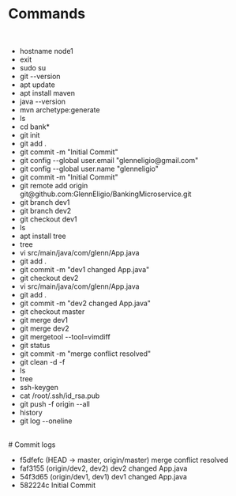 # Commands
<br>
<ul>
   <li>hostname node1</li>
   <li>exit</li>
   <li>sudo su</li>
   <li>git --version</li>
   <li>apt update</li>
   <li>apt install maven</li>
   <li>java --version</li>
   <li>mvn archetype:generate</li>
   <li>ls</li>
   <li>cd bank*</li>
   <li>git init</li>
   <li>git add .</li>
   <li>git commit -m "Initial Commit"</li>
   <li>git config --global user.email "glenneligio@gmail.com"</li>
   <li>git config --global user.name "glenneligio"</li>
   <li>git commit -m "Initial Commit"</li>
   <li>git remote add origin git@github.com:GlennEligio/BankingMicroservice.git</li>
   <li>git branch dev1</li>
   <li>git branch dev2</li>
   <li>git checkout dev1</li>
   <li>ls</li>
   <li>apt install tree</li>
   <li>tree</li>
   <li>vi src/main/java/com/glenn/App.java</li>
   <li>git add .</li>
   <li>git commit -m "dev1 changed App.java"</li>
   <li>git checkout dev2</li>
   <li>vi src/main/java/com/glenn/App.java</li>
   <li>git add .</li>
   <li>git commit -m "dev2 changed App.java"</li>
   <li>git checkout master</li>
   <li>git merge dev1</li>
   <li>git merge dev2</li>
   <li>git mergetool --tool=vimdiff</li>
   <li>git status</li>
   <li>git commit -m "merge conflict resolved"</li>
   <li>git clean -d -f</li>
   <li>ls</li>
   <li>tree</li>
   <li>ssh-keygen</li>
   <li>cat /root/.ssh/id_rsa.pub</li>
   <li>git push -f origin --all</li>
   <li>history</li>
   <li>git log --oneline</li>
</ul>
<br>
# Commit logs
<br>
<ul>
    <li>f5dfefc (HEAD -> master, origin/master) merge conflict resolved</li>
    <li>faf3155 (origin/dev2, dev2) dev2 changed App.java</li>
    <li>54f3d65 (origin/dev1, dev1) dev1 changed App.java</li>
    <li>582224c Initial Commit</li>
</ul>
